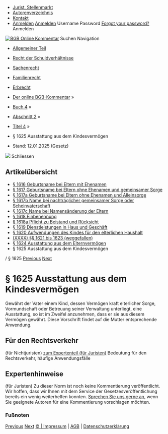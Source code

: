   * [Jurist. Stellenmarkt](https://bgb.kommentar.de/Buch-4/Abschnitt-2/Titel-4/</job-board> "Jurist. Stellenmarkt")
  * [Autorenverzeichnis](https://bgb.kommentar.de/Buch-4/Abschnitt-2/Titel-4/</Autorenverzeichnis> "Autorenverzeichnis")
  * [Kontakt](https://bgb.kommentar.de/Buch-4/Abschnitt-2/Titel-4/</Kontakt>)
  * [Anmelden](https://bgb.kommentar.de/Buch-4/Abschnitt-2/Titel-4/<#login> "show login form") [Anmelden](https://bgb.kommentar.de/Buch-4/Abschnitt-2/Titel-4/<#> "hide login form") Username Password
[Forgot your password?](https://bgb.kommentar.de/Buch-4/Abschnitt-2/Titel-4/</user/forgotpassword>) Anmelden 


[![BGB Online Kommentar](https://bgb.kommentar.de/extension/bgb/design/bgb/images/logo.png)](https://bgb.kommentar.de/Buch-4/Abschnitt-2/Titel-4/</> "BGB Online Kommentar")
Suchen
Navigation
  * [Allgemeiner Teil](https://bgb.kommentar.de/Buch-4/Abschnitt-2/Titel-4/</Buch-1>)
  * [Recht der Schuldverhältnisse](https://bgb.kommentar.de/Buch-4/Abschnitt-2/Titel-4/</Buch-2>)
  * [Sachenrecht](https://bgb.kommentar.de/Buch-4/Abschnitt-2/Titel-4/</Buch-3>)
  * [Familienrecht](https://bgb.kommentar.de/Buch-4/Abschnitt-2/Titel-4/</Buch-4>)
  * [Erbrecht](https://bgb.kommentar.de/Buch-4/Abschnitt-2/Titel-4/</Buch-5>)


  * [Der online BGB-Kommentar](https://bgb.kommentar.de/Buch-4/Abschnitt-2/Titel-4/</>) »
  * [Buch 4](https://bgb.kommentar.de/Buch-4/Abschnitt-2/Titel-4/</Buch-4>) »
  * [Abschnitt 2](https://bgb.kommentar.de/Buch-4/Abschnitt-2/Titel-4/</Buch-4/Abschnitt-2>) »
  * [Titel 4](https://bgb.kommentar.de/Buch-4/Abschnitt-2/Titel-4/</Buch-4/Abschnitt-2/Titel-4>) »
  * § 1625 Ausstattung aus dem Kindesvermögen 
  * Stand: 12.01.2025 (Gesetz) 


![](https://vg01.met.vgwort.de/na/1c9909529ead4f509072c06d9081a7d5)
Schliessen 
## Artikelübersicht
  * [ § 1616 Geburtsname bei Eltern mit Ehenamen ](https://bgb.kommentar.de/Buch-4/Abschnitt-2/Titel-4/</Buch-4/Abschnitt-2/Titel-4/Geburtsname-bei-Eltern-mit-Ehenamen>)
  * [ § 1617 Geburtsname bei Eltern ohne Ehenamen und gemeinsamer Sorge ](https://bgb.kommentar.de/Buch-4/Abschnitt-2/Titel-4/</Buch-4/Abschnitt-2/Titel-4/Geburtsname-bei-Eltern-ohne-Ehenamen-und-gemeinsamer-Sorge>)
  * [ § 1617a Geburtsname bei Eltern ohne Ehenamen und Alleinsorge ](https://bgb.kommentar.de/Buch-4/Abschnitt-2/Titel-4/</Buch-4/Abschnitt-2/Titel-4/Geburtsname-bei-Eltern-ohne-Ehenamen-und-Alleinsorge>)
  * [ § 1617b Name bei nachträglicher gemeinsamer Sorge oder Scheinvaterschaft ](https://bgb.kommentar.de/Buch-4/Abschnitt-2/Titel-4/</Buch-4/Abschnitt-2/Titel-4/Name-bei-nachtraeglicher-gemeinsamer-Sorge-oder-Scheinvaterschaft>)
  * [ § 1617c Name bei Namensänderung der Eltern ](https://bgb.kommentar.de/Buch-4/Abschnitt-2/Titel-4/</Buch-4/Abschnitt-2/Titel-4/Name-bei-Namensaenderung-der-Eltern>)
  * [ § 1618 Einbenennung ](https://bgb.kommentar.de/Buch-4/Abschnitt-2/Titel-4/</Buch-4/Abschnitt-2/Titel-4/Einbenennung>)
  * [ § 1618a Pflicht zu Beistand und Rücksicht ](https://bgb.kommentar.de/Buch-4/Abschnitt-2/Titel-4/</Buch-4/Abschnitt-2/Titel-4/Pflicht-zu-Beistand-und-Ruecksicht>)
  * [ § 1619 Dienstleistungen in Haus und Geschäft ](https://bgb.kommentar.de/Buch-4/Abschnitt-2/Titel-4/</Buch-4/Abschnitt-2/Titel-4/Dienstleistungen-in-Haus-und-Geschaeft>)
  * [ § 1620 Aufwendungen des Kindes für den elterlichen Haushalt ](https://bgb.kommentar.de/Buch-4/Abschnitt-2/Titel-4/</Buch-4/Abschnitt-2/Titel-4/Aufwendungen-des-Kindes-fuer-den-elterlichen-Haushalt>)
  * [ (XXXX) §§ 1621 bis 1623 (weggefallen) ](https://bgb.kommentar.de/Buch-4/Abschnitt-2/Titel-4/</Buch-4/Abschnitt-2/Titel-4/weggefallen>)
  * [ § 1624 Ausstattung aus dem Elternvermögen ](https://bgb.kommentar.de/Buch-4/Abschnitt-2/Titel-4/</Buch-4/Abschnitt-2/Titel-4/Ausstattung-aus-dem-Elternvermoegen>)
  * § 1625 Ausstattung aus dem Kindesvermögen 


/ § 1625 
[Previous](https://bgb.kommentar.de/Buch-4/Abschnitt-2/Titel-4/</Buch-4/Abschnitt-2/Titel-4/Ausstattung-aus-dem-Elternvermoegen> "§ 1624 Ausstattung aus dem Elternvermögen") [Next](https://bgb.kommentar.de/Buch-4/Abschnitt-2/Titel-4/</Buch-4/Abschnitt-2/Titel-5/Elterliche-Sorge-Grundsaetze> "§ 1626 Elterliche Sorge, Grundsätze")
# § 1625 Ausstattung aus dem Kindesvermögen
Gewährt der Vater einem Kind, dessen Vermögen kraft elterlicher Sorge, Vormundschaft oder Betreuung seiner Verwaltung unterliegt, eine Ausstattung, so ist im Zweifel anzunehmen, dass er sie aus diesem Vermögen gewährt. Diese Vorschrift findet auf die Mutter entsprechende Anwendung.
## Für den Rechtsverkehr 
(für Nichtjuristen)
[zum Expertenteil (für Juristen)](https://bgb.kommentar.de/Buch-4/Abschnitt-2/Titel-4/<#expertenhinweise>)
Bedeutung für den Rechtsverkehr, häufige Anwendungsfälle
## Expertenhinweise
(für Juristen)
Zu dieser Norm ist noch keine Kommentierung veröffentlicht. Wir hoffen, dass wir Ihnen mit dem Service der Gesetzesveröffentlichung bereits ein wenig weiterhelfen konnten. [Sprechen Sie uns gerne an](https://bgb.kommentar.de/Buch-4/Abschnitt-2/Titel-4/</Kontakt>), wenn Sie geeignete Autoren für eine Kommentierung vorschlagen möchten. 
### Fußnoten
[Previous](https://bgb.kommentar.de/Buch-4/Abschnitt-2/Titel-4/</Buch-4/Abschnitt-2/Titel-4/Ausstattung-aus-dem-Elternvermoegen> "§ 1624 Ausstattung aus dem Elternvermögen") [Next](https://bgb.kommentar.de/Buch-4/Abschnitt-2/Titel-4/</Buch-4/Abschnitt-2/Titel-5/Elterliche-Sorge-Grundsaetze> "§ 1626 Elterliche Sorge, Grundsätze")
[© | Impressum](https://bgb.kommentar.de/Buch-4/Abschnitt-2/Titel-4/</Kontakt>) | [AGB](https://bgb.kommentar.de/Buch-4/Abschnitt-2/Titel-4/</AGB>) | [Datenschutzerklärung](https://bgb.kommentar.de/Buch-4/Abschnitt-2/Titel-4/</Datenschutzerklaerung-fuer-Leser>)
